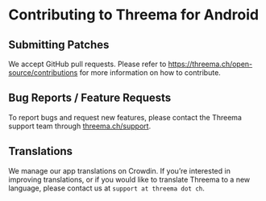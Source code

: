 # Contributing to Threema for Android

## Submitting Patches

We accept GitHub pull requests. Please refer to
<https://threema.ch/open-source/contributions>
for more information on how to contribute.

## Bug Reports / Feature Requests

To report bugs and request new features, please contact the Threema support
team through [threema.ch/support](https://threema.ch/support).

## Translations

We manage our app translations on Crowdin. If you’re interested in
improving translations, or if you would like to translate Threema to a new
language, please contact us at `support at threema dot ch`.
